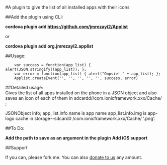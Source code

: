 #A plugin to give the list of all installed apps with their icons


##Add the plugin using CLI:

**cordova plugin add https://github.com/jmrezayi2/Applist**

or 

**cordova plugin add org.jmrezayi2.applist**

##Usage:
        
        var success = function(app_list) { alert(JSON.stringify((app_list)); };
        var error = function(app_list) { alert("Oopsie! " + app_list); };
        Applist.createEvent('', '', '', '', '', success, error)
        
##Detailed usage:        
Gives the list of all apps installed on the phone in a JSON object and also saves an icon of each of them in sdcardd//com.ionicframework.xxx/Cache/ ;        

JSONObject info;
app_list.info.name is app name 
app_list.info.img is app-logo cache in storage--sdcard0 /com.ionicframework.xxx/Cache/ '.png'.


##To Do:

**Add the path to save as an argument in the plugin**
**Add iOS support**

##Support

If you can, please fork me. You can also [donate to us](https://www.paypal.com/ca/cgi-bin/webscr?cmd=_flow&SESSION=xT0cic-TDI4_xvjvPzqbG_KIS3bMJtR2yhoXlDKmr90wnVgHMrjyvQ1Z7nS&dispatch=5885d80a13c0db1f8e263663d3faee8d66f31424b43e9a70645c907a6cbd8fb4) any amount.
